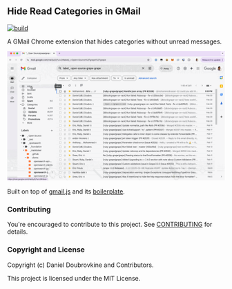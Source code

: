 ## Hide Read Categories in GMail

[![build](https://github.com/dblock/hide-read-categories/actions/workflows/build.yaml/badge.svg)](https://github.com/dblock/hide-read-categories/actions/workflows/build.yaml)

A GMail Chrome extension that hides categories without unread messages.

![](demo.gif)

Built on top of [gmail.js](https://github.com/KartikTalwar/gmail.js) and its [boilerplate](https://github.com/josteink/gmailjs-node-boilerplate).

### Contributing

You're encouraged to contribute to this project. See [CONTRIBUTING](CONTRIBUTING.md) for details.

### Copyright and License

Copyright (c) Daniel Doubrovkine and Contributors.

This project is licensed under the MIT License.
